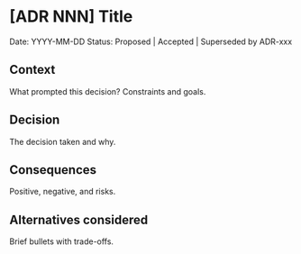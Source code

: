 # [ADR NNN] Title

Date: YYYY-MM-DD
Status: Proposed | Accepted | Superseded by ADR-xxx

## Context

What prompted this decision? Constraints and goals.

## Decision

The decision taken and why.

## Consequences

Positive, negative, and risks.

## Alternatives considered

Brief bullets with trade-offs.
